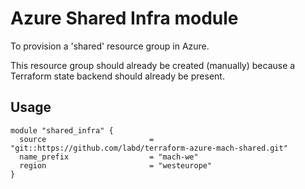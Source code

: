 # Azure Shared Infra module

To provision a 'shared' resource group in Azure.

This resource group should already be created (manually) because a Terraform state backend should already be present.

## Usage

```
module "shared_infra" {
  source                       = "git::https://github.com/labd/terraform-azure-mach-shared.git"
  name_prefix                  = "mach-we"
  region                       = "westeurope"
}
```
